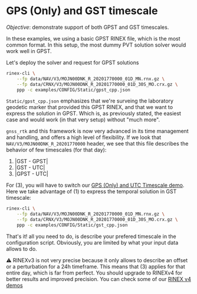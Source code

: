 GPS (Only) and GST timescale
============================

_Objective_: demonstrate support of both GPST and GST timescales.

In these examples, we using a basic GPST RINEX file, which is the most common
format. In this setup, the most dummy PVT solution solver would work well
in GPST. 

Let's deploy the solver and request for GPST solutions

```bash
rinex-cli \
    --fp data/NAV/V3/MOJN00DNK_R_20201770000_01D_MN.rnx.gz \
    --fp data/CRNX/V3/MOJN00DNK_R_20201770000_01D_30S_MO.crx.gz \
    ppp -c examples/CONFIG/Static/gpst_cpp.json
```

`Static/gpst_cpp.json` emphasizes that we're surveing the laboratory geodetic marker
that provided this GPST RINEX, and that we want to express the solution in GPST.
Which is, as previously stated, the easiest case and would work (in that very setup)
without "much more".

`gnss_rtk` and this framework is now very advanced in its time management and handling,
and offers a high level of flexibility. If we look that `NAV/V3/MOJN00DNK_R_20201770000`
header, we see that this file describes the behavior of few timescales (for that day):

1. |GST - GPST|
2. |GST - UTC|
3. |GPST - UTC|

For (3), you will have to switch our [GPS (Only) and UTC Timescale demo](./GPS_ONLY_UTC.md). 
Here we take advantage of (1) to express the temporal solution in GST timescale:

```bash
rinex-cli \
    --fp data/NAV/V3/MOJN00DNK_R_20201770000_01D_MN.rnx.gz \
    --fp data/CRNX/V3/MOJN00DNK_R_20201770000_01D_30S_MO.crx.gz \
    ppp -c examples/CONFIG/Static/gst_cpp.json
```

That's it! all you need to do, is describe your prefered timescale in the configuration script. 
Obviously, you are limited by what your input data allows to do.

:warning: RINEXv3 is not very precise because it only allows to describe an offset or a perturbation for a 24h timeframe. This means that (3) applies for that entire day, which is far from perfect. You should upgrade to RINEXv4 for better results and improved precision. You can check some of our [RINEX v4 demos](../)

